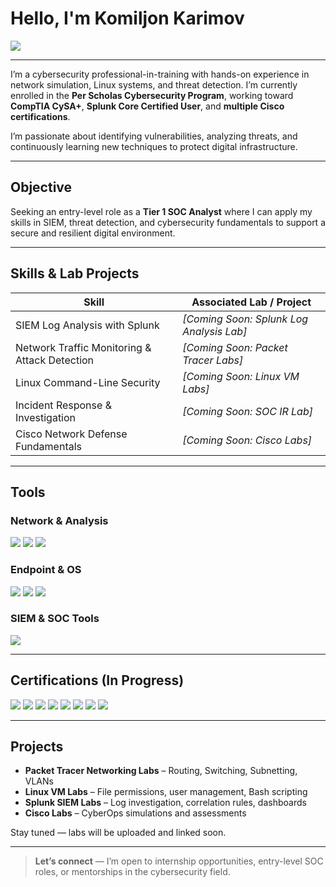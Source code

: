 # Hello, I'm Komiljon Karimov
<a href="https://www.linkedin.com/in/YOUR-LINKEDIN-HERE"><img src="https://img.shields.io/badge/-LinkedIn-0072b1?&style=for-the-badge&logo=linkedin&logoColor=white" /></a>

---

I’m a cybersecurity professional-in-training with hands-on experience in network simulation, Linux systems, and threat detection. I’m currently enrolled in the **Per Scholas Cybersecurity Program**, working toward **CompTIA CySA+**, **Splunk Core Certified User**, and **multiple Cisco certifications**.

I’m passionate about identifying vulnerabilities, analyzing threats, and continuously learning new techniques to protect digital infrastructure.

---

##  Objective
Seeking an entry-level role as a **Tier 1 SOC Analyst** where I can apply my skills in SIEM, threat detection, and cybersecurity fundamentals to support a secure and resilient digital environment.

---

##  Skills & Lab Projects

| Skill                                         | Associated Lab / Project     |
|-----------------------------------------------|------------------------------|
| SIEM Log Analysis with Splunk                | _[Coming Soon: Splunk Log Analysis Lab]_ |
| Network Traffic Monitoring & Attack Detection | _[Coming Soon: Packet Tracer Labs]_ |
| Linux Command-Line Security                  | _[Coming Soon: Linux VM Labs]_ |
| Incident Response & Investigation            | _[Coming Soon: SOC IR Lab]_ |
| Cisco Network Defense Fundamentals           | _[Coming Soon: Cisco Labs]_ |

---

##  Tools

###  Network & Analysis
<div>
  <img src="https://img.shields.io/badge/-Wireshark-1679A7?&style=for-the-badge&logo=Wireshark&logoColor=white" />
  <img src="https://img.shields.io/badge/-Zeek-777BB4?&style=for-the-badge&logo=Zeek&logoColor=white" />
  <img src="https://img.shields.io/badge/-Suricata-EF3B2D?&style=for-the-badge&logo=Suricata&logoColor=white" />
</div>

###  Endpoint & OS
<div>
  <img src="https://img.shields.io/badge/-Velociraptor-4B275F?&style=for-the-badge&logo=Velociraptor&logoColor=white" />
  <img src="https://img.shields.io/badge/-Linux-000000?&style=for-the-badge&logo=linux&logoColor=white" />
  <img src="https://img.shields.io/badge/-Windows-0078D6?&style=for-the-badge&logo=windows&logoColor=white" />
</div>

###  SIEM & SOC Tools
<div>
  <img src="https://img.shields.io/badge/-Splunk-000000?&style=for-the-badge&logo=Splunk&logoColor=white" />
</div>

---

##  Certifications (In Progress)

<div>
<img src="https://img.shields.io/badge/-CompTIA_CySA%2B-FF0000?&style=for-the-badge&logo=CompTIA&logoColor=white" />
<img src="https://img.shields.io/badge/-Splunk_Core_User-000000?&style=for-the-badge&logo=Splunk&logoColor=white" />
<img src="https://img.shields.io/badge/-Google_Cybersecurity-34A853?&style=for-the-badge&logo=Google&logoColor=white" />
<img src="https://img.shields.io/badge/-Cisco_Network_Defense-0066CC?&style=for-the-badge&logo=Cisco&logoColor=white" />
<img src="https://img.shields.io/badge/-Cisco_Endpoint_Security-008080?&style=for-the-badge&logo=Cisco&logoColor=white" />
<img src="https://img.shields.io/badge/-Cisco_Network_Basics-003366?&style=for-the-badge&logo=Cisco&logoColor=white" />
<img src="https://img.shields.io/badge/-Cisco_OS_Basics-000080?&style=for-the-badge&logo=Cisco&logoColor=white" />
<img src="https://img.shields.io/badge/-Cisco_Hardware_Basics-4B0082?&style=for-the-badge&logo=Cisco&logoColor=white" />
</div>

---

##  Projects

- **Packet Tracer Networking Labs** – Routing, Switching, Subnetting, VLANs
- **Linux VM Labs** – File permissions, user management, Bash scripting
- **Splunk SIEM Labs** – Log investigation, correlation rules, dashboards
- **Cisco Labs** – CyberOps simulations and assessments

Stay tuned — labs will be uploaded and linked soon.

---

>  **Let’s connect** — I’m open to internship opportunities, entry-level SOC roles, or mentorships in the cybersecurity field.

